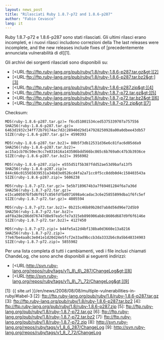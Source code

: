 ```yaml
---
layout: news_post
title: "Rilasciati Ruby 1.8.7-p72 and 1.8.6-p287"
author: "Fabio Cevasco"
lang: it
---
```


Ruby 1.8.7-p72 e 1.8.6-p287 sono stati rilasciati. Gli ultimi rilasci
erano incompleti, e i nuovi rilasci includono correzioni della The last
releases were incomplete, and the new releases include fixes of
[precedentemente annunciata vulnerabilità di dl][1].

Gli archivi dei sorgenti rilasciati sono disponibili su:

* [&lt;URL:ftp://ftp.ruby-lang.org/pub/ruby/1.8/ruby-1.8.6-p287.tar.gz&gt;][2]
* [&lt;URL:ftp://ftp.ruby-lang.org/pub/ruby/1.8/ruby-1.8.6-p287.tar.bz2&gt;][3]
* [&lt;URL:ftp://ftp.ruby-lang.org/pub/ruby/1.8/ruby-1.8.6-p287.zip&gt;][4]
* [&lt;URL:ftp://ftp.ruby-lang.org/pub/ruby/1.8/ruby-1.8.7-p72.tar.gz&gt;][5]
* [&lt;URL:ftp://ftp.ruby-lang.org/pub/ruby/1.8/ruby-1.8.7-p72.tar.bz2&gt;][6]
* [&lt;URL:ftp://ftp.ruby-lang.org/pub/ruby/1.8/ruby-1.8.7-p72.zip&gt;][7]

Checksum:

    MD5(ruby-1.8.6-p287.tar.gz)= f6cd51001534ced5375339707a757556
    SHA256(ruby-1.8.6-p287.tar.gz)= 6463d1932c34ff72b79174ac7d2c28940d29d147928250928a00a0dbee43db57
    SIZE(ruby-1.8.6-p287.tar.gz)= 4590393

    MD5(ruby-1.8.6-p287.tar.bz2)= 80b5f3db12531d36e6c81fac6d05dda9
    SHA256(ruby-1.8.6-p287.tar.bz2)= ac15a1cb78c50ec9cc7e831616a143586bdd566bc865c6b769a0c47b3b3936ce
    SIZE(ruby-1.8.6-p287.tar.bz2)= 3956902

    MD5(ruby-1.8.6-p287.zip)= e555d51f5b387fdd52ae53d9bafa13f5
    SHA256(ruby-1.8.6-p287.zip)= 844c66c015565839531a34b83e0526cd4fa2a71cc0f5cc8ddb0d4c158403543a
    SIZE(ruby-1.8.6-p287.zip)= 5606238

    MD5(ruby-1.8.7-p72.tar.gz)= 5e5b7189674b3a7f69401284f6a7a36d
    SHA256(ruby-1.8.7-p72.tar.gz)= e15ca005076f5d6f91fc856fdfbd071698a4cadac3c6e25855899dba1f6fc5ef
    SIZE(ruby-1.8.7-p72.tar.gz)= 4805594

    MD5(ruby-1.8.7-p72.tar.bz2)= 0b215c46b89b28d7ab8d56d96e72d5b9
    SHA256(ruby-1.8.7-p72.tar.bz2)= a8f8a28e286dd76747d8e97ea5cfe7a315eb896906ab8c8606d687d9f6f6146e
    SIZE(ruby-1.8.7-p72.tar.bz2)= 4127450

    MD5(ruby-1.8.7-p72.zip)= b44fe5a12d4bf138ba0d3660e13a8216
    SHA256(ruby-1.8.7-p72.zip)= 77e67be4aa8c3e041e1d20d24e5fcf2e33ad9bccb3da3332b6c0a5b648334903
    SIZE(ruby-1.8.7-p72.zip)= 5855902

Per una lista completa di tutti i cambiamenti, vedi i file inclusi
chiamati ChandeLog, che sono anche disponibili ai seguenti indirizzi:

* [&lt;URL:http://svn.ruby-lang.org/repos/ruby/tags/v1\_8\_6\_287/ChangeLog&gt;][8]
* [&lt;URL:http://svn.ruby-lang.org/repos/ruby/tags/v1\_8\_7\_72/ChangeLog&gt;][9]



[1]: {{ site.url }}/en/news/2008/08/08/multiple-vulnerabilities-in-ruby/#label-3
[2]: ftp://ftp.ruby-lang.org/pub/ruby/1.8/ruby-1.8.6-p287.tar.gz
[3]: ftp://ftp.ruby-lang.org/pub/ruby/1.8/ruby-1.8.6-p287.tar.bz2
[4]: ftp://ftp.ruby-lang.org/pub/ruby/1.8/ruby-1.8.6-p287.zip
[5]: ftp://ftp.ruby-lang.org/pub/ruby/1.8/ruby-1.8.7-p72.tar.gz
[6]: ftp://ftp.ruby-lang.org/pub/ruby/1.8/ruby-1.8.7-p72.tar.bz2
[7]: ftp://ftp.ruby-lang.org/pub/ruby/1.8/ruby-1.8.7-p72.zip
[8]: http://svn.ruby-lang.org/repos/ruby/tags/v1_8_6_287/ChangeLog
[9]: http://svn.ruby-lang.org/repos/ruby/tags/v1_8_7_72/ChangeLog
